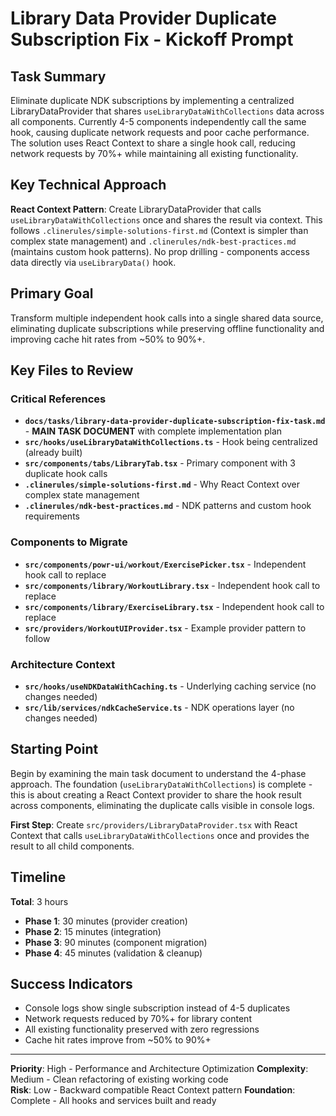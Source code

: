 # Library Data Provider Duplicate Subscription Fix - Kickoff Prompt

## Task Summary
Eliminate duplicate NDK subscriptions by implementing a centralized LibraryDataProvider that shares `useLibraryDataWithCollections` data across all components. Currently 4-5 components independently call the same hook, causing duplicate network requests and poor cache performance. The solution uses React Context to share a single hook call, reducing network requests by 70%+ while maintaining all existing functionality.

## Key Technical Approach
**React Context Pattern**: Create LibraryDataProvider that calls `useLibraryDataWithCollections` once and shares the result via context. This follows `.clinerules/simple-solutions-first.md` (Context is simpler than complex state management) and `.clinerules/ndk-best-practices.md` (maintains custom hook patterns). No prop drilling - components access data directly via `useLibraryData()` hook.

## Primary Goal
Transform multiple independent hook calls into a single shared data source, eliminating duplicate subscriptions while preserving offline functionality and improving cache hit rates from ~50% to 90%+.

## Key Files to Review

### Critical References
- **`docs/tasks/library-data-provider-duplicate-subscription-fix-task.md`** - **MAIN TASK DOCUMENT** with complete implementation plan
- **`src/hooks/useLibraryDataWithCollections.ts`** - Hook being centralized (already built)
- **`src/components/tabs/LibraryTab.tsx`** - Primary component with 3 duplicate hook calls
- **`.clinerules/simple-solutions-first.md`** - Why React Context over complex state management
- **`.clinerules/ndk-best-practices.md`** - NDK patterns and custom hook requirements

### Components to Migrate
- **`src/components/powr-ui/workout/ExercisePicker.tsx`** - Independent hook call to replace
- **`src/components/library/WorkoutLibrary.tsx`** - Independent hook call to replace
- **`src/components/library/ExerciseLibrary.tsx`** - Independent hook call to replace
- **`src/providers/WorkoutUIProvider.tsx`** - Example provider pattern to follow

### Architecture Context
- **`src/hooks/useNDKDataWithCaching.ts`** - Underlying caching service (no changes needed)
- **`src/lib/services/ndkCacheService.ts`** - NDK operations layer (no changes needed)

## Starting Point
Begin by examining the main task document to understand the 4-phase approach. The foundation (`useLibraryDataWithCollections`) is complete - this is about creating a React Context provider to share the hook result across components, eliminating the duplicate calls visible in console logs.

**First Step**: Create `src/providers/LibraryDataProvider.tsx` with React Context that calls `useLibraryDataWithCollections` once and provides the result to all child components.

## Timeline
**Total**: 3 hours
- **Phase 1**: 30 minutes (provider creation)
- **Phase 2**: 15 minutes (integration)  
- **Phase 3**: 90 minutes (component migration)
- **Phase 4**: 45 minutes (validation & cleanup)

## Success Indicators
- Console logs show single subscription instead of 4-5 duplicates
- Network requests reduced by 70%+ for library content
- All existing functionality preserved with zero regressions
- Cache hit rates improve from ~50% to 90%+

---

**Priority**: High - Performance and Architecture Optimization
**Complexity**: Medium - Clean refactoring of existing working code  
**Risk**: Low - Backward compatible React Context pattern
**Foundation**: Complete - All hooks and services built and ready
